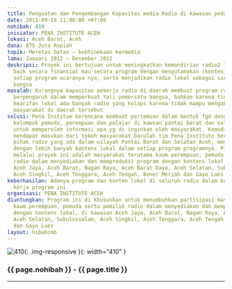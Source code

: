 ```yaml
---
title: Penguatan dan Pengembangan Kapasitas media Radio di kawasan pedalam Aceh Aceh
date: 2011-09-16 11:08:00 +07:00
nohibah: 410
inisiator: PENA INSTITUTE ACEH
lokasi: Aceh Barat, Aceh
dana: 875 Juta Rupiah
topik: Meretas batas – kebhinekaan bermedia
lama: Januari 2012 – Desember 2012
deskripsi: Proyek ini bertujuan untuk meningkatkan kemandirian radio2 lokal di daerah
  baik secara finansial mau secara program dengan mengutamakan (konten) lokal dalam
  setiap program acaranya nya, serta menjadikan radio lokal sebagai sarana pemersatu
  bangsa
masalah: Kurangnya kapasitas pekerja radio di daerah membuat program radio tidak begitu
  berpengaruh dalam memperkuat tali pemersatu bangsa, bahkan karena tidak faham dengan
  kearifan lokal ada banyak radio yang kolaps karena tidak mampu mengakomodir ke inginan
  masyarakat di daerah tersebut
solusi: Pena Institue berencana membuat pertemuan dalam bentuk fgd dengan tokoh masyarakat,
  kelompok pemuda, perempuan dan pelajar di kawsan pantai barat dan selatan Aceh,
  untuk memperoleh informasi apa yg di inginkan oleh masyarakat. Kemudian setelah
  mendapat masukan dari tokoh masyarakat barulah tim Pena Institute bersama dengan
  pihak radio yang ada dalam wilayah Pantai Barat dan Selatan Aceh, menyusun program
  dengan lebih banyak kontens lokal dalam setiap program-programnya. Pihak yang diuntungkan
  melalui proyek ini adalah masyarakat terutama kaum perempuan, pemuda serta pemilik
  radio dalam menyediakan dan memproduksi program dengan kontens lokal, di kawasan
  Aceh Jaya, Aceh Barat, Nagan Raya, Aceh Barat Daya, Aceh Selatan, Subulussalam,
  Aceh Singkil, Aceh Tenggara, Aceh Tengah, Bener Meriah dan Gayo Lues
keberhasilan: Adanya program dan konten lokal di seluruh radio dalam kawasan dan wilayah
  kerja program ini
organisasi: PENA INSTITUTE ACEH
diuntungkan: Program ini di khususkan untuk menumbuhkan partisipasi masyarakat terutama
  kaum perempuan, pemuda serta pemilik radio dalam menyediakan dan memproduksi program
  dengan kontens lokal, di kawasan Aceh Jaya, Aceh Barat, Nagan Raya, Aceh Barat Daya,
  Aceh Selatan, Subulussalam, Aceh Singkil, Aceh Tenggara, Aceh Tengah, Bener Meriah
  dan Gayo Lues
layout: hibahcmb
---
```


![410](/static/img/hibahcmb/410.png){: .img-responsive }{: width="410" }

### {{ page.nohibah }} - {{ page.title }}

---
